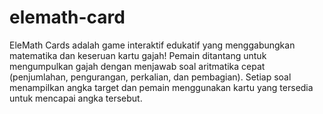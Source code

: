 # elemath-card
EleMath Cards adalah game interaktif edukatif yang menggabungkan matematika dan keseruan kartu gajah! Pemain ditantang untuk mengumpulkan gajah dengan menjawab soal aritmatika cepat (penjumlahan, pengurangan, perkalian, dan pembagian).  Setiap soal menampilkan angka target dan pemain menggunakan kartu yang tersedia untuk mencapai angka tersebut. 
